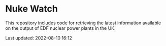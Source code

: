 # Nuke Watch

This repository includes code for retrieving the latest information available on the output of EDF nuclear power plants in the UK.

Last updated: 2022-08-10 16:12